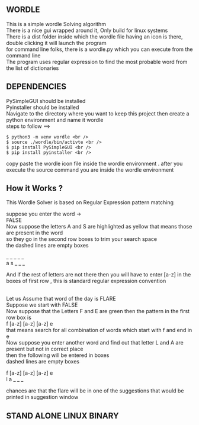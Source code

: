 ## WORDLE 

This is a simple wordle Solving algorithm<br />
There is a nice gui wrapped around it, Only build for linux systems <br />
There is a dist folder inside which the wordle file having an icon is there, double clicking it will launch the program <br />
for command line folks, there is a wordle.py which you can execute from the command line <br />
The program uses regular expression to find the most probable word from the list of dictionaries <br /> 

## DEPENDENCIES 

PySimpleGUI should be installed <br />
Pyinstaller should be installed <br />
Navigate to the directory where you want to keep this project then create a python environment and name it wordle <br />
steps to follow ==> 
```
$ python3 -m venv wordle <br />
$ source ./wordle/bin/activte <br />
$ pip install PySimpleGUI <br />
$ pip install pyinstaller <br />
```
copy paste the wordle icon file inside the wordle environment .
after you execute the source command you are inside the wordle environment

## How it Works ?


This Wordle Solver is based on Regular Expression pattern matching <br />

suppose you enter the word -> <br />
FALSE <br />
Now suppose the letters A and S are highlighted as yellow that means those are present in the word <br />
so they go in the second row boxes to trim your search space <br /> 
the dashed lines are empty boxes <br />

_ _ _ _ _<br />
a s _ _ _<br />

And if the rest of letters are not there then you will have to enter [a-z] in the boxes of first row , this is standard regular expression 
convention <br />

<br />
Let us Assume that word of the day is FLARE  <br />
Suppose we start with  FALSE <br />
Now suppose that the Letters F and E are green then the pattern in the first row box is <br />
f  [a-z] [a-z] [a-z] e <br />
that means search for all combination of words which start with f and end in e <br />
Now suppose you enter another word and find out that  letter L and A are present but not in correct place<br />
then the following will be entered in boxes <br />
dashed lines are empty boxes <br />

f [a-z] [a-z] [a-z] e <br />
l a _ _ _

chances are that the flare will be in one of the suggestions that would be printed in suggestion window 

## STAND ALONE LINUX BINARY 
```

```

